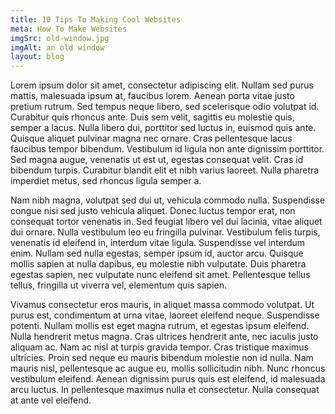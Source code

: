 ```yaml
---
title: 10 Tips To Making Cool Websites
meta: How To Make Websites
imgSrc: old-window.jpg
imgAlt: an old window
layout: blog
---
```


Lorem ipsum dolor sit amet, consectetur adipiscing elit. Nullam sed purus mattis, malesuada ipsum at, faucibus lorem. Aenean porta vitae justo pretium rutrum. Sed tempus neque libero, sed scelerisque odio volutpat id. Curabitur quis rhoncus ante. Duis sem velit, sagittis eu molestie quis, semper a lacus. Nulla libero dui, porttitor sed luctus in, euismod quis ante. Quisque aliquet pulvinar magna nec ornare. Cras pellentesque lacus faucibus tempor bibendum. Vestibulum id ligula non ante dignissim porttitor. Sed magna augue, venenatis ut est ut, egestas consequat velit. Cras id bibendum turpis. Curabitur blandit elit et nibh varius laoreet. Nulla pharetra imperdiet metus, sed rhoncus ligula semper a.

Nam nibh magna, volutpat sed dui ut, vehicula commodo nulla. Suspendisse congue nisi sed justo vehicula aliquet. Donec luctus tempor erat, non consequat tortor venenatis in. Sed feugiat libero vel dui lacinia, vitae aliquet dui ornare. Nulla vestibulum leo eu fringilla pulvinar. Vestibulum felis turpis, venenatis id eleifend in, interdum vitae ligula. Suspendisse vel interdum enim. Nullam sed nulla egestas, semper ipsum id, auctor arcu. Quisque mollis sapien at nulla dapibus, eu molestie nibh vulputate. Duis pharetra egestas sapien, nec vulputate nunc eleifend sit amet. Pellentesque tellus tellus, fringilla ut viverra vel, elementum quis sapien.

Vivamus consectetur eros mauris, in aliquet massa commodo volutpat. Ut purus est, condimentum at urna vitae, laoreet eleifend neque. Suspendisse potenti. Nullam mollis est eget magna rutrum, et egestas ipsum eleifend. Nulla hendrerit metus magna. Cras ultrices hendrerit ante, nec iaculis justo aliquam ac. Nam ac nisl at turpis gravida tempor. Cras tristique maximus ultricies. Proin sed neque eu mauris bibendum molestie non id nulla. Nam mauris nisl, pellentesque ac augue eu, mollis sollicitudin nibh. Nunc rhoncus vestibulum eleifend. Aenean dignissim purus quis est eleifend, id malesuada arcu luctus. In pellentesque maximus nulla et consectetur. Nulla consequat at ante vel eleifend.

